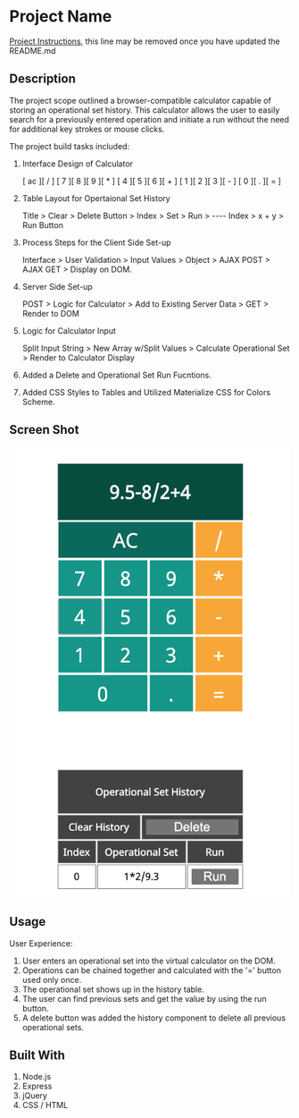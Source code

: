 # Project Name

[Project Instructions](./INSTRUCTIONS.md), this line may be removed once you have updated the README.md

## Description

The project scope outlined a browser-compatible calculator capable of storing an operational set history. This calculator allows the user to easily search for a previously entered operation and initiate a run without the need for additional key strokes or mouse clicks.

The project build tasks included:

1. Interface Design of Calculator

   [ ac ][ / ]
   [ 7 ][ 8 ][ 9 ][ * ]
   [ 4 ][ 5 ][ 6 ][ + ]
   [ 1 ][ 2 ][ 3 ][ - ]
   [ 0 ][ . ][ = ]

2. Table Layout for Opertaional Set History

   Title > Clear > Delete Button > Index > Set > Run > ---- Index > x + y > Run Button

3. Process Steps for the Client Side Set-up

   Interface > User Validation > Input Values > Object > AJAX POST > AJAX GET > Display on DOM.

4. Server Side Set-up

   POST > Logic for Calculator > Add to Existing Server Data > GET > Render to DOM

5. Logic for Calculator Input

   Split Input String > New Array w/Split Values > Calculate Operational Set > Render to Calculator Display

6. Added a Delete and Operational Set Run Fucntions.

7. Added CSS Styles to Tables and Utilized Materialize CSS for Colors Scheme.

## Screen Shot

<img src="Calculator_SS.png" alt="Calculator view in browser." />

## Usage

User Experience:

1. User enters an operational set into the virtual calculator on the DOM.
2. Operations can be chained together and calculated with the '=' button used only once.
3. The operational set shows up in the history table.
4. The user can find previous sets and get the value by using the run button.
5. A delete button was added the history component to delete all previous operational sets.

## Built With

1. Node.js
2. Express
3. jQuery
4. CSS / HTML
